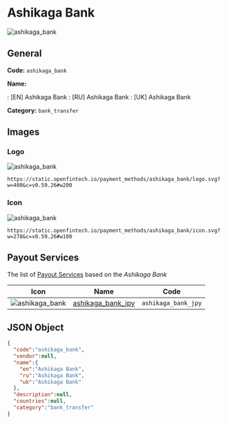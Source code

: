 
# Ashikaga Bank 
![ashikaga_bank](https://static.openfintech.io/payment_methods/ashikaga_bank/logo.svg?w=400&c=v0.59.26#w200)  

## General 
**Code:** `ashikaga_bank` 
 
**Name:** 
 
:	[EN] Ashikaga Bank 
:	[RU] Ashikaga Bank 
:	[UK] Ashikaga Bank 
 
**Category:** `bank_transfer` 
 

## Images 

### Logo 
![ashikaga_bank](https://static.openfintech.io/payment_methods/ashikaga_bank/logo.svg?w=400&c=v0.59.26#w200)  

```
https://static.openfintech.io/payment_methods/ashikaga_bank/logo.svg?w=400&c=v0.59.26#w200
```  

### Icon 
![ashikaga_bank](https://static.openfintech.io/payment_methods/ashikaga_bank/icon.svg?w=278&c=v0.59.26#w100)  

```
https://static.openfintech.io/payment_methods/ashikaga_bank/icon.svg?w=278&c=v0.59.26#w100
```  

## Payout Services 
 
The list of [Payout Services](/payout-services/) based on the _Ashikaga Bank_ 

|Icon|Name|Code| 
|:---:|:---:|:---:| 
|![ashikaga_bank](https://static.openfintech.io/payout_methods/ashikaga_bank/icon.svg?w=278&c=v0.59.26#w40) |[ashikaga_bank_jpy](/payout-services/ashikaga_bank_jpy/)|`ashikaga_bank_jpy`| 
 

## JSON Object 

```json
{
  "code":"ashikaga_bank",
  "vendor":null,
  "name":{
    "en":"Ashikaga Bank",
    "ru":"Ashikaga Bank",
    "uk":"Ashikaga Bank"
  },
  "description":null,
  "countries":null,
  "category":"bank_transfer"
}
```  
